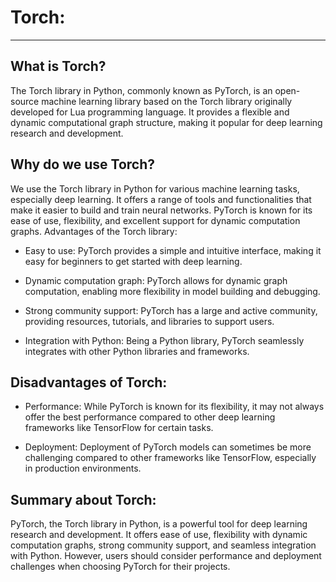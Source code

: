 # Torch:

---

## What is Torch?

The Torch library in Python, commonly known as PyTorch, is an open-source machine learning library based on the Torch
library originally developed for Lua programming language. It provides a flexible and dynamic computational graph 
structure, making it popular for deep learning research and development.


## Why do we use Torch?

We use the Torch library in Python for various machine learning tasks, especially deep learning. It offers a range of 
tools and functionalities that make it easier to build and train neural networks. PyTorch is known for its ease of use, 
flexibility, and excellent support for dynamic computation graphs.
Advantages of the Torch library:

- Easy to use: PyTorch provides a simple and intuitive interface, making it easy for beginners to get started with deep learning.


- Dynamic computation graph: PyTorch allows for dynamic graph computation, enabling more flexibility in model building and debugging.


- Strong community support: PyTorch has a large and active community, providing resources, tutorials, and libraries to support users.


- Integration with Python: Being a Python library, PyTorch seamlessly integrates with other Python libraries and frameworks.


## Disadvantages of Torch:

- Performance: While PyTorch is known for its flexibility, it may not always offer the best performance compared to other deep learning frameworks like TensorFlow for certain tasks.


- Deployment: Deployment of PyTorch models can sometimes be more challenging compared to other frameworks like TensorFlow, especially in production environments.


## Summary about Torch:

PyTorch, the Torch library in Python, is a powerful tool for deep learning research and development. It offers ease of 
use, flexibility with dynamic computation graphs, strong community support, and seamless integration with Python. 
However, users should consider performance and deployment challenges when choosing PyTorch for their projects.
